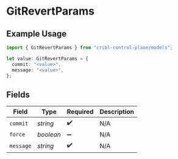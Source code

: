 # GitRevertParams

## Example Usage

```typescript
import { GitRevertParams } from "cribl-control-plane/models";

let value: GitRevertParams = {
  commit: "<value>",
  message: "<value>",
};
```

## Fields

| Field              | Type               | Required           | Description        |
| ------------------ | ------------------ | ------------------ | ------------------ |
| `commit`           | *string*           | :heavy_check_mark: | N/A                |
| `force`            | *boolean*          | :heavy_minus_sign: | N/A                |
| `message`          | *string*           | :heavy_check_mark: | N/A                |
